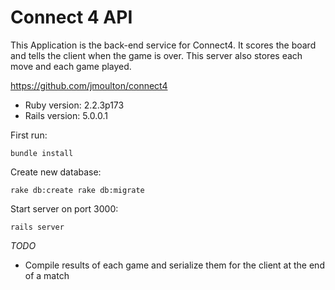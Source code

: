 # Connect 4 API

This Application is the back-end service for Connect4. It scores
the board and tells the client when the game is over. This server also
stores each move and each game played.

https://github.com/jmoulton/connect4

* Ruby version: 2.2.3p173
* Rails version: 5.0.0.1

First run:

`bundle install`

Create new database:

`rake db:create
 rake db:migrate`

Start server on port 3000:

`rails server`

*TODO*

* Compile results of each game and serialize them for the client at the
    end of a match
